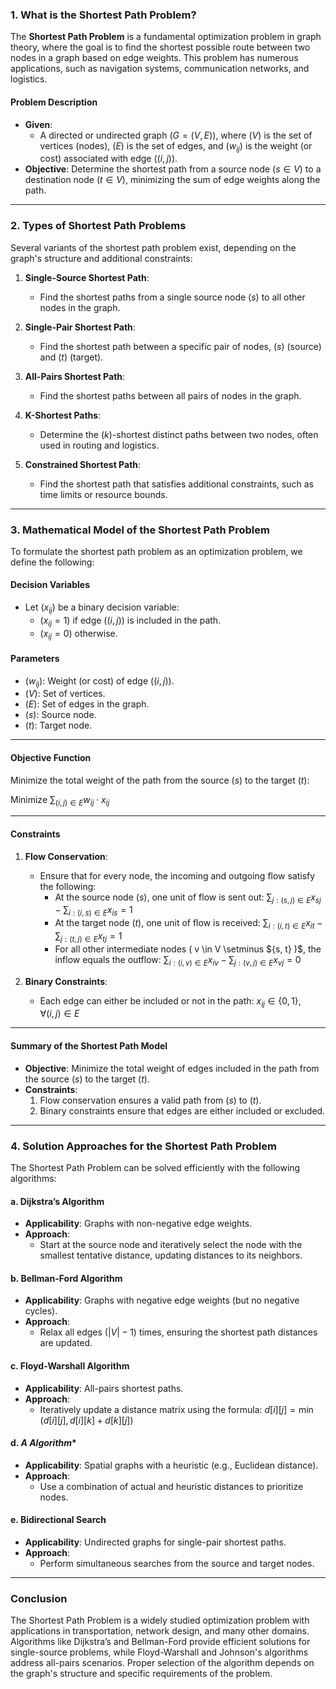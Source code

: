 ### 1. What is the Shortest Path Problem?

The **Shortest Path Problem** is a fundamental optimization problem in graph theory, where the goal is to find the shortest possible route between two nodes in a graph based on edge weights. This problem has numerous applications, such as navigation systems, communication networks, and logistics.

#### Problem Description
- **Given**: 
  - A directed or undirected graph $( G = (V, E) )$, where $( V )$ is the set of vertices (nodes), $( E )$ is the set of edges, and $( w_{ij} )$ is the weight (or cost) associated with edge $((i, j))$.
- **Objective**: Determine the shortest path from a source node $( s \in V )$ to a destination node $( t \in V )$, minimizing the sum of edge weights along the path.

---

### 2. Types of Shortest Path Problems

Several variants of the shortest path problem exist, depending on the graph's structure and additional constraints:

1. **Single-Source Shortest Path**:
   - Find the shortest paths from a single source node $( s )$ to all other nodes in the graph.

2. **Single-Pair Shortest Path**:
   - Find the shortest path between a specific pair of nodes, $( s )$ (source) and $( t )$ (target).

3. **All-Pairs Shortest Path**:
   - Find the shortest paths between all pairs of nodes in the graph.

4. **K-Shortest Paths**:
   - Determine the $( k )$-shortest distinct paths between two nodes, often used in routing and logistics.

5. **Constrained Shortest Path**:
   - Find the shortest path that satisfies additional constraints, such as time limits or resource bounds.

---

### 3. Mathematical Model of the Shortest Path Problem

To formulate the shortest path problem as an optimization problem, we define the following:

#### Decision Variables
- Let $( x_{ij} )$ be a binary decision variable:
  - $( x_{ij} = 1 )$ if edge $((i, j))$ is included in the path.
  - $( x_{ij} = 0 )$ otherwise.

#### Parameters
- $( w_{ij} )$: Weight (or cost) of edge $((i, j))$.
- $( V )$: Set of vertices.
- $( E )$: Set of edges in the graph.
- $( s )$: Source node.
- $( t )$: Target node.

---

#### Objective Function
Minimize the total weight of the path from the source $( s )$ to the target $( t )$:

$\text{Minimize } \sum_{(i,j) \in E} w_{ij} \cdot x_{ij}$

---

#### Constraints

1. **Flow Conservation**:
   - Ensure that for every node, the incoming and outgoing flow satisfy the following:
     - At the source node $( s )$, one unit of flow is sent out:
       $\sum_{j: (s, j) \in E} x_{sj} - \sum_{i: (i, s) \in E} x_{is} = 1$
     - At the target node $( t )$, one unit of flow is received:
       $\sum_{i: (i, t) \in E} x_{it} - \sum_{j: (t, j) \in E} x_{tj} = 1$
     - For all other intermediate nodes \( v \in V \setminus ${s, t\} )$, the inflow equals the outflow:
       $\sum_{i: (i, v) \in E} x_{iv} - \sum_{j: (v, j) \in E} x_{vj} = 0$

2. **Binary Constraints**:
   - Each edge can either be included or not in the path:
     $x_{ij} \in \{0, 1\}, \quad \forall (i, j) \in E$

---

#### Summary of the Shortest Path Model

- **Objective**: Minimize the total weight of edges included in the path from the source $( s )$ to the target $( t )$.
- **Constraints**:
  1. Flow conservation ensures a valid path from $( s )$ to $( t )$.
  2. Binary constraints ensure that edges are either included or excluded.

---

### 4. Solution Approaches for the Shortest Path Problem

The Shortest Path Problem can be solved efficiently with the following algorithms:

#### a. **Dijkstra’s Algorithm**
   - **Applicability**: Graphs with non-negative edge weights.
   - **Approach**:
     - Start at the source node and iteratively select the node with the smallest tentative distance, updating distances to its neighbors.

#### b. **Bellman-Ford Algorithm**
   - **Applicability**: Graphs with negative edge weights (but no negative cycles).
   - **Approach**:
     - Relax all edges $( |V| - 1 )$ times, ensuring the shortest path distances are updated.

#### c. **Floyd-Warshall Algorithm**
   - **Applicability**: All-pairs shortest paths.
   - **Approach**:
     - Iteratively update a distance matrix using the formula:
       $d[i][j] = \min(d[i][j], d[i][k] + d[k][j])$

#### d. **A* Algorithm**
   - **Applicability**: Spatial graphs with a heuristic (e.g., Euclidean distance).
   - **Approach**:
     - Use a combination of actual and heuristic distances to prioritize nodes.

#### e. **Bidirectional Search**
   - **Applicability**: Undirected graphs for single-pair shortest paths.
   - **Approach**:
     - Perform simultaneous searches from the source and target nodes.

---

### Conclusion

The Shortest Path Problem is a widely studied optimization problem with applications in transportation, network design, and many other domains. Algorithms like Dijkstra’s and Bellman-Ford provide efficient solutions for single-source problems, while Floyd-Warshall and Johnson's algorithms address all-pairs scenarios. Proper selection of the algorithm depends on the graph's structure and specific requirements of the problem.
